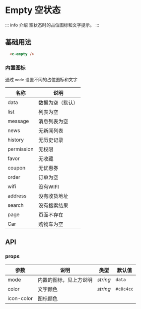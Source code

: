 # Empty 空状态
::: info 介绍
空状态时的占位图标和文字提示。
:::

## 基础用法

```html
  <c-empty />
```

### 内置图标

通过 `mode` 设置不同的占位图标和文字

| **名称**   | **说明**         |
| ---------- | ---------------- |
| data       | 数据为空（默认） |
| list       | 列表为空         |
| message    | 消息列表为空     |
| news       | 无新闻列表       |
| history    | 无历史记录       |
| permission | 无权限           |
| favor      | 无收藏           |
| coupon     | 无优惠券         |
| order      | 订单为空         |
| wifi       | 没有WIFI         |
| address    | 没有收货地址     |
| search     | 没有搜索结果     |
| page       | 页面不存在       |
| Car        | 购物车为空       |

## API

### props

| **参数**   | **说明**               | **类型** | **默认值** |
| ---------- | ---------------------- | -------- | ---------- |
| mode       | 内置的图标，见上方说明 | *string* | `data`     |
| color      | 文字颜色               | *string* | `#c0c4cc`  |
| icon-color | 图标颜色               |          |            |

